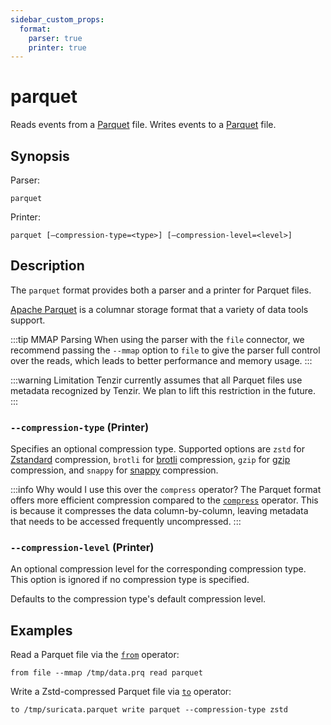 ```yaml
---
sidebar_custom_props:
  format:
    parser: true
    printer: true
---
```


# parquet

Reads events from a [Parquet][parquet] file. Writes events to a [Parquet][parquet] file.

[parquet]: https://parquet.apache.org/

## Synopsis

Parser:

```
parquet
```

Printer:

```
parquet [—compression-type=<type>] [—compression-level=<level>]
```

## Description

The `parquet` format provides both a parser and a printer for Parquet files.

[Apache Parquet][parquet] is a columnar storage format that a variety of data
tools support.

:::tip MMAP Parsing
When using the parser with the `file` connector, we
recommend passing the `--mmap` option to `file` to give the parser full control
over the reads, which leads to better performance and memory usage.
:::

:::warning Limitation
Tenzir currently assumes that all Parquet files use metadata recognized by
Tenzir. We plan to lift this restriction in the future.
:::

### `--compression-type` (Printer)

Specifies an optional compression type. Supported options are `zstd` for
[Zstandard][zstd-docs] compression, `brotli` for [brotli][brotli-docs]
compression, `gzip` for [gzip][gzip-docs] compression, and `snappy` for
[snappy][snappy-docs] compression.

[zstd-docs]: http://facebook.github.io/zstd/
[gzip-docs]: https://www.gzip.org
[brotli-docs]: https://www.brotli.org
[snappy-docs]: https://google.github.io/snappy/

:::info Why would I use this over the `compress` operator?
The Parquet format offers more efficient compression compared to the
[`compress`](../operators/compress.md) operator. This is because it compresses
the data column-by-column, leaving metadata that needs to be accessed frequently
uncompressed.
:::

### `--compression-level` (Printer)

An optional compression level for the corresponding compression type. This
option is ignored if no compression type is specified.

Defaults to the compression type's default compression level.

[parquet-and-feather-blog]: ../../../../blog/parquet-and-feather-writing-security-telemetry/

## Examples

Read a Parquet file via the [`from`](../operators/from.md) operator:

```
from file --mmap /tmp/data.prq read parquet
```

Write a Zstd-compressed Parquet file via [`to`](../operators/to.md) operator:

```
to /tmp/suricata.parquet write parquet --compression-type zstd
```
